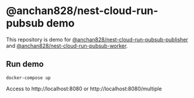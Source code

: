 # @anchan828/nest-cloud-run-pubsub demo

This repository is demo for [@anchan828/nest-cloud-run-pubsub-publisher](https://www.npmjs.com/package/@anchan828/nest-cloud-run-pubsub-publisher) and [@anchan828/nest-cloud-run-pubsub-worker](https://www.npmjs.com/package/@anchan828/nest-cloud-run-pubsub-worker).

## Run demo

```shell
docker-compose up
```

Access to http://localhost:8080 or http://localhost:8080/multiple
